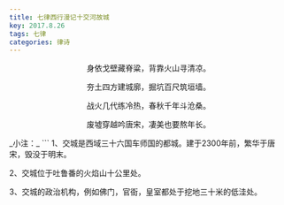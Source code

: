 ```yaml
---
title: 七律西行漫记十交河故城
key: 2017.8.26
tags: 七律
categories: 律诗
---
```


<p align="center">身依戈壁藏脊粱，背靠火山寻清凉。
</p>
<p align="center">夯土四方建城廓，掘坑百尺筑垣墙。
</p>
<p align="center">战火几代练冷热，春秋千年斗沧桑。
</p>
<p align="center">废墟穿越吟唐宋，凄美也要熬年长。
</p>
_小注：_
```
1、交城是西域三十六国车师国的都城。建于2300年前，繁华于唐宋，毁没于明末。

2、交城位于吐鲁番的火焰山十公里处。

3、交城的政治机构，例如佛门，官衙，皇室都处于挖地三十米的低洼处。

```